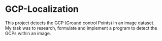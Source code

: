 # GCP-Localization
This project detects the GCP (Ground control Points) in an image dataset. My task was to research, formulate and implement a program to detect the GCPs within an image.
